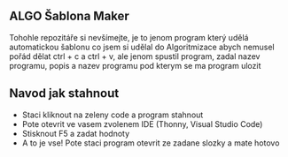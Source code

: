 ## ALGO Šablona Maker
Tohohle repozitáře si nevšímejte, je to jenom program 
který udělá automatickou šablonu co jsem si udělal do Algoritmizace abych nemusel 
pořád dělat ctrl + c a ctrl + v, ale jenom spustil program, zadal nazev programu, popis a nazev programu 
pod kterym se ma program ulozit

## Navod jak stahnout
- Staci kliknout na zeleny code a program stahnout
- Pote otevrit ve vasem zvolenem IDE (Thonny, Visual Studio Code)
- Stisknout F5 a zadat hodnoty
- A to je vse! Pote staci program otevrit ze zadane slozky a mate hotovo
